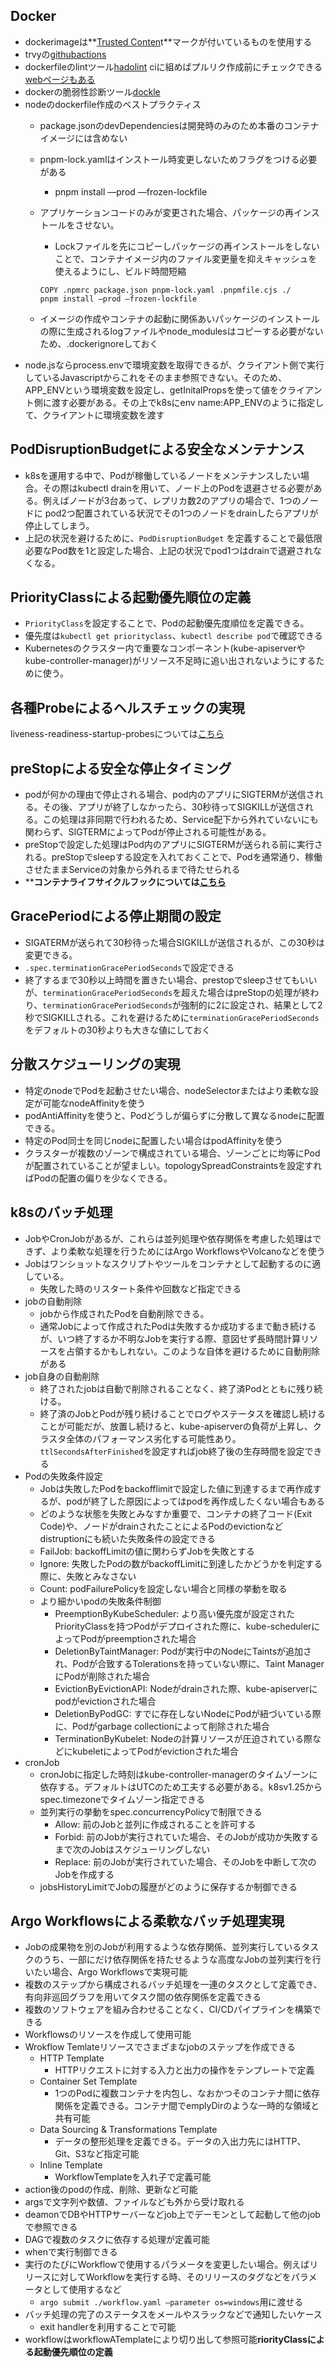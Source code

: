 ## Docker

- dockerimageは**[Trusted Conten](https://hub.docker.com/search?q=)t**マークが付いているものを使用する
- trvyの[githubactions](https://github.com/aquasecurity/trivy-action)
- dockerfileのlintツール[hadolint](https://github.com/hadolint/hadolint?tab=readme-ov-file)  ciに組めばプルリク作成前にチェックできる [webページもある](https://hadolint.github.io/hadolint/)
- dockerの脆弱性診断ツール[dockle](https://github.com/goodwithtech/dockle)
- nodeのdockerfile作成のベストプラクティス
    - package.jsonのdevDependenciesは開発時のみのため本番のコンテナイメージには含めない
    - pnpm-lock.yamlはインストール時変更しないためフラグをつける必要がある
        - pnpm install —prod —frozen-lockfile
    - アプリケーションコードのみが変更された場合、パッケージの再インストールをさせない。
        - Lockファイルを先にコピーしパッケージの再インストールをしないことで、コンテナイメージ内のファイル変更量を抑えキャッシュを使えるようにし、ビルド時間短縮
        
        ```docker
        COPY .npmrc package.json pnpm-lock.yaml .pnpmfile.cjs ./
        pnpm install —prod —frozen-lockfile
        ```
        
    - イメージの作成やコンテナの起動に関係あいパッケージのインストールの際に生成されるlogファイルやnode_modulesはコピーする必要がないため、.dockerignoreしておく
- node.jsならprocess.envで環境変数を取得できるが、クライアント側で実行しているJavascriptからこれをそのまま参照できない。そのため、APP_ENVという環境変数を設定し、getInitalPropsを使って値をクライアント側に渡す必要がある。その上でk8sにenv name:APP_ENVのように指定して、クライアントに環境変数を渡す

## PodDisruptionBudgetによる安全なメンテナンス

- k8sを運用する中で、Podが稼働しているノードをメンテナンスしたい場合。その際はkubectl drainを用いて、ノード上のPodを退避させる必要がある。例えばノードが3台あって、レプリカ数2のアプリの場合で、1つのノードに pod2つ配置されている状況でその1つのノードをdrainしたらアプリが停止してしまう。
- 上記の状況を避けるために、`PodDisruptionBudget` を定義することで最低限必要なPod数を1と設定した場合、上記の状況でpod1つはdrainで退避されなくなる。

## PriorityClassによる起動優先順位の定義

- `PriorityClass`を設定することで、Podの起動優先度順位を定義できる。
- 優先度は`kubectl get priorityclass`、`kubectl describe pod`で確認できる
- Kubernetesのクラスター内で重要なコンポーネント(kube-apiserverやkube-controller-manager)がリソース不足時に追い出されないようにするために使う。

## 各種Probeによるヘルスチェックの実現

liveness-readiness-startup-probesについては[こちら](https://kubernetes.io/ja/docs/tasks/configure-pod-container/configure-liveness-readiness-startup-probes/)

## preStopによる安全な停止タイミング

- podが何かの理由で停止される場合、pod内のアプリにSIGTERMが送信される。その後、アプリが終了しなかったら、30秒待ってSIGKILLが送信される。この処理は非同期で行われるため、Service配下から外れていないにも関わらず、SIGTERMによってPodが停止される可能性がある。
- preStopで設定した処理はPod内のアプリにSIGTERMが送られる前に実行される。preStopでsleepする設定を入れておくことで、Podを通常通り、稼働させたままServiceの対象から外れるまで待たせられる
- ****コンテナライフサイクルフックについては[こちら](https://kubernetes.io/ja/docs/concepts/containers/container-lifecycle-hooks/)**

## GracePeriodによる停止期間の設定

- SIGATERMが送られて30秒待った場合SIGKILLが送信されるが、この30秒は変更できる。
- `.spec.terminationGracePeriodSeconds`で設定できる
- 終了するまで30秒以上時間を置きたい場合、prestopでsleepさせてもいいが、`terminationGracePeriodSeconds`を超えた場合はpreStopの処理が終わり、`terminationGracePeriodSeconds`が強制的に2に設定され、結果として2秒でSIGKILLされる。これを避けるために`terminationGracePeriodSeconds`をデフォルトの30秒よりも大きな値にしておく

## 分散スケジューリングの実現

- 特定のnodeでPodを起動させたい場合、nodeSelectorまたはより柔軟な設定が可能なnodeAffinityを使う
- podAntiAffinityを使うと、Podどうしが偏らずに分散して異なるnodeに配置できる。
- 特定のPod同士を同じnodeに配置したい場合はpodAffinityを使う
- クラスターが複数のゾーンで構成されている場合、ゾーンごとに均等にPodが配置されていることが望ましい。topologySpreadConstraintsを設定すればPodの配置の偏りを少なくできる。

## k8sのバッチ処理

- JobやCronJobがあるが、これらは並列処理や依存関係を考慮した処理はできず、より柔軟な処理を行うためにはArgo WorkflowsやVolcanoなどを使う
- Jobはワンショットなスクリプトやツールをコンテナとして起動するのに適している。
    - 失敗した時のリスタート条件や回数など指定できる
- jobの自動削除
    - jobから作成されたPodを自動削除できる。
    - 通常Jobによって作成されたPodは失敗するか成功するまで動き続けるが、いつ終了するか不明なJobを実行する際、意図せず長時間計算リソースを占領するかもしれない。このような自体を避けるために自動削除がある
- job自身の自動削除
    - 終了されたjobは自動で削除されることなく、終了済Podとともに残り続ける。
    - 終了済のJobとPodが残り続けることでログやステータスを確認し続けることが可能だが、放置し続けると、kube-apiserverの負荷が上昇し、クラスタ全体のパフォーマンス劣化する可能性あり。`ttlSecondsAfterFinished`を設定すればjob終了後の生存時間を設定できる
- Podの失敗条件設定
    - Jobは失敗したPodをbackofflimitで設定した値に到達するまで再作成するが、podが終了した原因によってはpodを再作成したくない場合もある
    - どのような状態を失敗とみなすか重要で、コンテナの終了コード(Exit Code)や、ノードがdrainされたことによるPodのevictionなどdistruptionにも続いた失敗条件の設定できる
    - FailJob: backoffLimitの値に関わらずJobを失敗とする
    - Ignore: 失敗したPodの数がbackoffLimitに到達したかどうかを判定する際に、失敗とみなさない
    - Count: podFailurePolicyを設定しない場合と同様の挙動を取る
    - より細かいpodの失敗条件制御
        - PreemptionByKubeScheduler: より高い優先度が設定されたPriorityClassを持つPodがデプロイされた際に、kube-schedulerによってPodがpreemptionされた場合
        - DeletionByTaintManager: Podが実行中のNodeにTaintsが追加され、Podが合致するTolerationsを持っていない際に、Taint ManagerにPodが削除された場合
        - EvictionByEvictionAPI: Nodeがdrainされた際、kube-apiserverにpodがevictionされた場合
        - DeletionByPodGC: すでに存在しないNodeにPodが紐づいている際に、Podがgarbage collectionによって削除された場合
        - TerminationByKubelet: Nodeの計算リソースが圧迫されている際などにkubeletによってPodがevictionされた場合
- cronJob
    - cronJobに指定した時刻はkube-controller-managerのタイムゾーンに依存する。デフォルトはUTCのため工夫する必要がある。k8sv1.25からspec.timezoneでタイムゾーン指定できる
    - 並列実行の挙動をspec.concurrencyPolicyで制限できる
        - Allow: 前のJobと並列に作成されることを許可する
        - Forbid: 前のJobが実行されていた場合、そのJobが成功か失敗するまで次のJobはスケジューリングしない
        - Replace: 前のJobが実行されていた場合、そのJobを中断して次のJobを作成する
    - jobsHistoryLimitでJobの履歴がどのように保存するか制御できる

## Argo Workflowsによる柔軟なバッチ処理実現

- Jobの成果物を別のJobが利用するような依存関係、並列実行しているタスクのうち、一部にだけ依存関係を持たせるような高度なJobの並列実行を行いたい場合、Argo Workflowsで実現可能
- 複数のステップから構成されるバッチ処理を一連のタスクとして定義でき、有向非巡回グラフを用いてタスク間の依存関係を定義できる
- 複数のソフトウェアを組み合わせることなく、CI/CDパイプラインを構築できる
- Workflowsのリソースを作成して使用可能
- Wrokflow Temlateリソースでさまざまなjobのステップを作成できる
    - HTTP Template
        - HTTPリクエストに対する入力と出力の操作をテンプレートで定義
    - Container Set Template
        - 1つのPodに複数コンテナを内包し、なおかつそのコンテナ間に依存関係を定義できる。コンテナ間でemplyDirのような一時的な領域と共有可能
    - Data Sourcing & Transformations Template
        - データの整形処理を定義できる。データの入出力先にはHTTP、Git、S3など指定可能
    - Inline Template
        - WorkflowTemplateを入れ子で定義可能
- action後のpodの作成、削除、更新など可能
- argsで文字列や数値、ファイルなども外から受け取れる
- deamonでDBやHTTPサーバーなどjob上でデーモンとして起動して他のjobで参照できる
- DAGで複数のタスクに依存する処理が定義可能
- whenで実行制御できる
- 実行のたびにWorkflowで使用するパラメータを変更したい場合。例えばリリースに対してWorkflowを実行する時、そのリリースのタグなどをパラメータとして使用するなど
    - `argo submit ./workflow.yaml —parameter os=windows`用に渡せる
- バッチ処理の完了のステータスをメールやスラックなどで通知したいケース
    - exit handlerを利用することで可能
- workflowはworkflowATemplateにより切り出して参照可能**riorityClassによる起動優先順位の定義**
